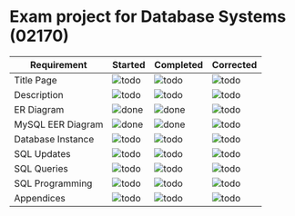 # Exam project for Database Systems (02170)

| Requirement        | Started | Completed | Corrected |
| ------------------ | ------- | --------- | --------- |
| Title Page         | ![todo] | ![todo]   | ![todo]   |
| Description        | ![todo] | ![todo]   | ![todo]   |
| ER Diagram         | ![done] | ![done]   | ![todo]   |
| MySQL EER Diagram  | ![done] | ![done]   | ![todo]   |
| Database Instance  | ![todo] | ![todo]   | ![todo]   |
| SQL Updates        | ![todo] | ![todo]   | ![todo]   |
| SQL Queries        | ![todo] | ![todo]   | ![todo]   |
| SQL Programming    | ![todo] | ![todo]   | ![todo]   |
| Appendices         | ![todo] | ![todo]   | ![todo]   |

[done]:https://upload.wikimedia.org/wikipedia/commons/thumb/0/03/Green_check.svg/26px-Green_check.svg.png
[todo]:https://upload.wikimedia.org/wikipedia/commons/c/c6/Ballot_x_no_small.png

